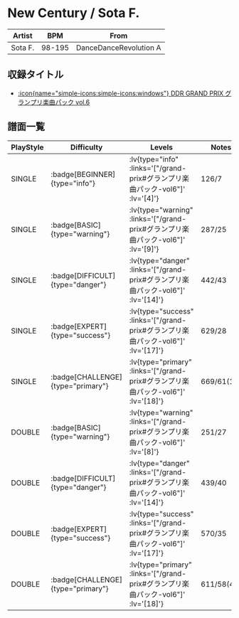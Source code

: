 # New Century / Sota F.

|Artist|BPM|From|
|------|---|----|
|Sota F.|98-195|DanceDanceRevolution A|

## 収録タイトル

- [ :icon{name="simple-icons:simple-icons:windows"} DDR GRAND PRIX グランプリ楽曲パック vol.6](/grand-prix#グランプリ楽曲パック-vol6)

## 譜面一覧

|PlayStyle|Difficulty|Levels|Notes|Movie|
|---------|----------|------|-----|-----|
|SINGLE| :badge[BEGINNER]{type="info"} | :lv{type="info" :links='["/grand-prix#グランプリ楽曲パック-vol6"]' :lv='[4]'} |126/7||
|SINGLE| :badge[BASIC]{type="warning"} | :lv{type="warning" :links='["/grand-prix#グランプリ楽曲パック-vol6"]' :lv='[9]'} |287/25||
|SINGLE| :badge[DIFFICULT]{type="danger"} | :lv{type="danger" :links='["/grand-prix#グランプリ楽曲パック-vol6"]' :lv='[14]'} |442/43||
|SINGLE| :badge[EXPERT]{type="success"} | :lv{type="success" :links='["/grand-prix#グランプリ楽曲パック-vol6"]' :lv='[17]'} |629/28||
|SINGLE| :badge[CHALLENGE]{type="primary"} | :lv{type="primary" :links='["/grand-prix#グランプリ楽曲パック-vol6"]' :lv='[18]'} |669/61(19)||
|DOUBLE| :badge[BASIC]{type="warning"} | :lv{type="warning" :links='["/grand-prix#グランプリ楽曲パック-vol6"]' :lv='[8]'} |251/27||
|DOUBLE| :badge[DIFFICULT]{type="danger"} | :lv{type="danger" :links='["/grand-prix#グランプリ楽曲パック-vol6"]' :lv='[14]'} |439/40||
|DOUBLE| :badge[EXPERT]{type="success"} | :lv{type="success" :links='["/grand-prix#グランプリ楽曲パック-vol6"]' :lv='[17]'} |570/35||
|DOUBLE| :badge[CHALLENGE]{type="primary"} | :lv{type="primary" :links='["/grand-prix#グランプリ楽曲パック-vol6"]' :lv='[18]'} |611/58(45)||
